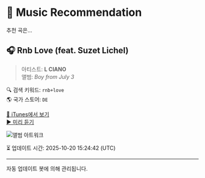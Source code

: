 
# 🎵 Music Recommendation

추천 곡은...

## 🎧 Rnb Love (feat. Suzet Lichel)  
> 아티스트: **L CIANO**  
> 앨범: _Boy from July 3_  

🔍 검색 키워드: `rnb+love`  
🌎 국가 스토어: `DE`

[🔗 iTunes에서 보기](https://music.apple.com/de/album/rnb-love-feat-suzet-lichel/1498503128?i=1498503136&uo=4)  
[▶️ 미리 듣기](https://audio-ssl.itunes.apple.com/itunes-assets/AudioPreview115/v4/a2/5a/b9/a25ab955-969a-76a9-1660-00ce7557412e/mzaf_5146280539644066604.plus.aac.p.m4a)

![앨범 아트워크](https://is1-ssl.mzstatic.com/image/thumb/Music123/v4/20/07/1d/20071d75-cb4f-23b9-9fa0-67076b20455a/artwork.jpg/100x100bb.jpg)

⏳ 업데이트 시간: 2025-10-20 15:24:42 (UTC)

---
자동 업데이트 봇에 의해 관리됩니다.
